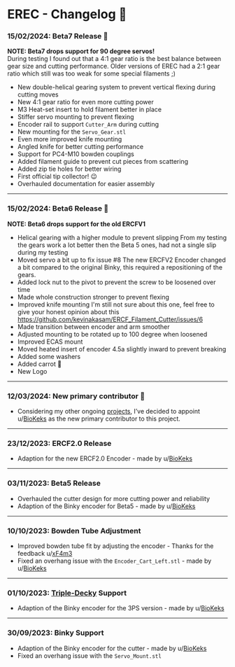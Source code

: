 
# EREC - Changelog 🥕

### 15/02/2024: Beta7 Release 🥕
**NOTE: Beta7 drops support for 90 degree servos!** <br>
During testing I found out that a 4:1 gear ratio is the best balance between gear size and cutting performance. Older versions of EREC had a 2:1 gear ratio which still was too weak for some special filaments ;)

- New double-helical gearing system to prevent vertical flexing during cutting moves
- New 4:1 gear ratio for even more cutting power
- M3 Heat-set insert to hold filament better in place
- Stiffer servo mounting to prevent flexing
- Encoder rail to support `Cutter_Arm` during cutting
- New mounting for the `Servo_Gear.stl`
- Even more improved knife mounting
- Angled knife for better cutting performance
- Support for PC4-M10 bowden couplings
- Added filament guide to prevent cut pieces from scattering
- Added zip tie holes for better wiring
- First official tip collector! 😉
- Overhauled documentation for easier assembly
___
### 15/02/2024: Beta6 Release 🥕
**NOTE: Beta6 drops support for the old ERCFV1**
- Helical gearing with a higher module to prevent slipping
  From my testing the gears work a lot better then the Beta 5 ones, had not a single slip during my testing
- Moved servo a bit up to fix issue #8
  The new ERCFV2 Encoder changed a bit compared to the original Binky, this required a repositioning of the gears.
- Added lock nut to the pivot to prevent the screw to be loosened over time
- Made whole construction stronger to prevent flexing
- Improved knife mounting
  I'm still not sure about this one, feel free to give your honest opinion about this https://github.com/kevinakasam/ERCF_Filament_Cutter/issues/6
- Made transition between encoder and arm smoother
- Adjusted mounting to be rotated up to 100 degree when loosened
- Improved ECAS mount
- Moved heated insert of encoder 4.5a slightly inward to prevent breaking
- Added some washers
- Added carrot 🥕
- New Logo
___
### 12/03/2024: New primary contributor 🥕
- Considering my other ongoing [projects](https://kevinakasam.com/), I’ve decided to appoint u/[BioKeks](https://github.com/BioCookieYT) as the new primary contributor to this project.
___
### 23/12/2023: ERCF2.0 Release
- Adaption for the new ERCF2.0 Encoder - made by u/[BioKeks](https://github.com/BioCookieYT)
___
### 03/11/2023: Beta5 Release
- Overhauled the cutter design for more cutting power and reliability
- Adaption of the Binky encoder for Beta5 - made by u/[BioKeks](https://github.com/BioCookieYT)
___
### 10/10/2023: Bowden Tube Adjustment
- Improved bowden tube fit by adjusting the encoder - Thanks for the feedback u/[xF4m3](https://github.com/xF4m3)
- Fixed an overhang issue with the `Encoder_Cart_Left.stl` - made by u/[BioKeks](https://github.com/BioCookieYT)
___
### 01/10/2023: [Triple-Decky](https://github.com/gneu42/Triple-Decky/tree/main) Support
- Adaption of the Binky encoder for the 3PS version - made by u/[BioKeks](https://github.com/BioCookieYT)
___
### 30/09/2023: Binky Support
- Adaption of the Binky encoder for the cutter - made by u/[BioKeks](https://github.com/BioCookieYT)
- Fixed an overhang issue with the `Servo_Mount.stl`